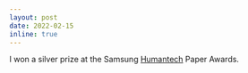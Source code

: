 ```yaml
---
layout: post
date: 2022-02-15
inline: true
---
```


I won a silver prize at the Samsung [Humantech](https://www.google.com/url?q=https%3A%2F%2Fhumantech.samsung.com%2Fsaitext%2Fintro.do&sa=D&sntz=1&usg=AOvVaw0yviEj1frcM0g4EtQn64mq) Paper Awards. 